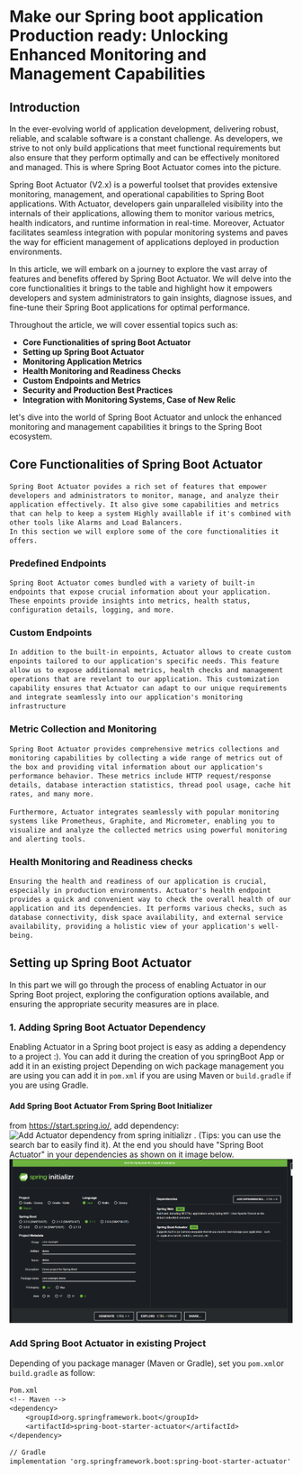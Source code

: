# Make our Spring boot application Production ready: Unlocking Enhanced Monitoring and Management Capabilities


## Introduction

In the ever-evolving world of application development, delivering robust, reliable, and scalable software is a constant challenge. As developers, we strive to not only build applications that meet functional requirements but also ensure that they perform optimally and can be effectively monitored and managed. This is where Spring Boot Actuator comes into the picture.

Spring Boot Actuator (V2.x) is a powerful toolset that provides extensive monitoring, management, and operational capabilities to Spring Boot applications. With Actuator, developers gain unparalleled visibility into the internals of their applications, allowing them to monitor various metrics, health indicators, and runtime information in real-time. Moreover, Actuator facilitates seamless integration with popular monitoring systems and paves the way for efficient management of applications deployed in production environments.

In this article, we will embark on a journey to explore the vast array of features and benefits offered by Spring Boot Actuator. We will delve into the core functionalities it brings to the table and highlight how it empowers developers and system administrators to gain insights, diagnose issues, and fine-tune their Spring Boot applications for optimal performance.

Throughout the article, we will cover essential topics such as:

- **Core Functionalities of spring Boot Actuator**
- **Setting up Spring Boot Actuator**
- **Monitoring Application Metrics**
- **Health Monitoring and Readiness Checks**
- **Custom Endpoints and Metrics**
- **Security and Production Best Practices**
- **Integration with Monitoring Systems, Case of New Relic**

let's dive into the world of Spring Boot Actuator and unlock the enhanced monitoring and management capabilities it brings to the Spring Boot ecosystem.

## Core Functionalities of Spring Boot Actuator

    Spring Boot Actuator povides a rich set of features that empower developers and administrators to monitor, manage, and analyze their application effectively. It also give some capabilities and metrics that can help to keep a system Highly availlable if it's combined with other tools like Alarms and Load Balancers.
    In this section we will explore some of the core functionalities it offers.

### Predefined Endpoints

    Spring Boot Actuator comes bundled with a variety of built-in endpoints that expose crucial information about your application. These enpoints provide insights into metrics, health status, configuration details, logging, and more.

### Custom Endpoints
    
    In addition to the built-in enpoints, Actuator allows to create custom enpoints tailored to our application's specific needs. This feature allow us to expose additionnal metrics, health checks and management operations that are revelant to our application. This customization capability ensures that Actuator can adapt to our unique requirements and integrate seamlessly into our application's monitoring infrastructure

### Metric Collection and Monitoring

    Spring Boot Actuator provides comprehensive metrics collections and monitoring capabilities by collecting a wide range of metrics out of the box and providing vital information about our application's performance behavior. These metrics include HTTP request/response details, database interaction statistics, thread pool usage, cache hit rates, and many more.

    Furthermore, Actuator integrates seamlessly with popular monitoring systems like Prometheus, Graphite, and Micrometer, enabling you to visualize and analyze the collected metrics using powerful monitoring and alerting tools.

### Health Monitoring and Readiness checks
    Ensuring the health and readiness of our application is crucial, especially in production environments. Actuator's health endpoint provides a quick and convenient way to check the overall health of our application and its dependencies. It performs various checks, such as database connectivity, disk space availability, and external service availability, providing a holistic view of your application's well-being.




## Setting up Spring Boot Actuator

In this part we will go through the process of enabling Actuator in our Spring Boot project, exploring the configuration options available, and ensuring the appropriate security measures are in place.

### 1. Adding Spring Boot Actuator Dependency

Enabling Actuator in a Spring boot project is easy as adding a dependency to a project :). You can add it during the creation of you springBoot App or add it in an existing project Depending on wich package management you are using you can add it in `pom.xml` if you are using Maven or `build.gradle` if you are using Gradle.

#### Add Spring Boot Actuator From Spring Boot Initializer
from https://start.spring.io/, add dependency: 
![Add Actuator dependency from spring initializr](images/initializr-add-actuator) . (Tips: you can use the search bar to easily find it).
At the end you should have "Spring Boot Actuator" in your dependencies as shown on it image below. 
![spring actuator added](images/initializr-actuator-added.png)

### Add Spring Boot Actuator in existing Project

Depending of you package manager (Maven or Gradle), set you `pom.xml`or `build.gradle` as follow:

```
Pom.xml
<!-- Maven -->
<dependency>
    <groupId>org.springframework.boot</groupId>
    <artifactId>spring-boot-starter-actuator</artifactId>
</dependency>
```

```
// Gradle
implementation 'org.springframework.boot:spring-boot-starter-actuator'
```


